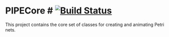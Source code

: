 # PIPECore # [![Build Status](https://travis-ci.org/sarahtattersall/PIPE.png?branch=master)](https://travis-ci.org/sarahtattersall/PIPECore)




This project contains the core set of classes for creating and animating Petri nets. 
